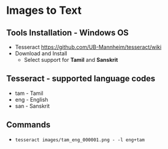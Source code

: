 # Images to Text

## Tools Installation - Windows OS

* Tesseract <https://github.com/UB-Mannheim/tesseract/wiki>
* Download and Install
  * Select support for **Tamil** and **Sanskrit**

## Tesseract - supported language codes

* tam - Tamil
* eng - English
* san - Sanskrit

## Commands

* `tesseract images/tam_eng_000001.png - -l eng+tam`